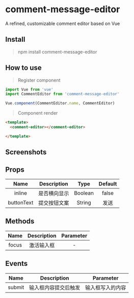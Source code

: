 # comment-message-editor

A refined, customizable comment editor based on Vue

## Install

> npm install comment-message-editor

## How to use

> Register component

```javascript
import Vue from 'vue'
import CommentEditor from 'comment-message-editor'

Vue.component(CommentEditor.name, CommentEditor)
```

> Component render

```HTML
<template>
  <comment-editor></comment-editor>

</template>

```

## Screenshots



## Props

|    Name    | Description  |  Type   | Default |
| :--------: | :----------: | :-----: | :-----: |
|   inline   | 是否横向显示 | Boolean |  false  |
| buttonText | 提交按钮文案 | String  |  发送   |


## Methods

| Name  | Description | Parameter |
| :---: | :---------: | :-------: |
| focus | 激活输入框  |     -     |

## Events

|  Name  |     Description      |    Parameter     |
| :----: | :------------------: | :--------------: |
| submit | 输入框内容提交后触发 | 输入框写入的内容 |


